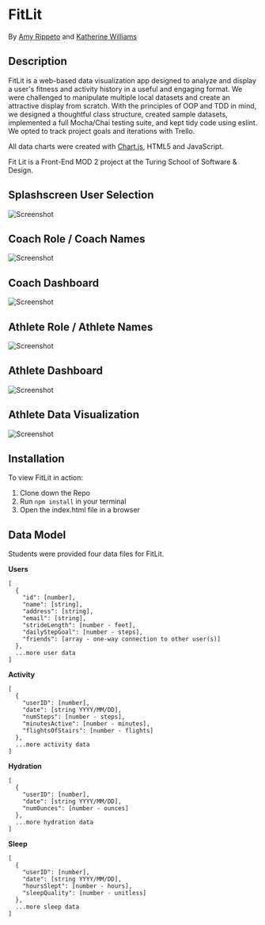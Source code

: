# FitLit

By [Amy Rippeto](https://github.com/aripp2) and [Katherine Williams](https://github.com/kawilliams8)

## Description

FitLit is a web-based data visualization app designed to analyze and display a user's fitness and activity history in a useful and engaging format. We were challenged to manipulate multiple local datasets and create an attractive display from scratch. With the principles of OOP and TDD in mind, we designed a thoughtful class structure, created sample datasets, implemented a full Mocha/Chai testing suite, and kept tidy code using eslint. We opted to track project goals and iterations with Trello.

All data charts were created with [Chart.js](https://www.chartjs.org/), HTML5 and JavaScript.

Fit Lit is a Front-End MOD 2 project at the Turing School of Software & Design.

## Splashscreen User Selection
![Screenshot](https://github.com/aripp2/FitLit/blob/master/1.png)
## Coach Role / Coach Names
![Screenshot](https://github.com/aripp2/FitLit/blob/master/2.png)
## Coach Dashboard
![Screenshot](https://github.com/aripp2/FitLit/blob/master/3.png)
## Athlete Role / Athlete Names
![Screenshot](https://github.com/aripp2/FitLit/blob/master/4.png)
## Athlete Dashboard
![Screenshot](https://github.com/aripp2/FitLit/blob/master/5.png)
## Athlete Data Visualization
![Screenshot](https://github.com/aripp2/FitLit/blob/master/6.png)

## Installation

To view FitLit in action:

1. Clone down the Repo
2. Run `npm install` in your terminal
3. Open the index.html file in a browser

## Data Model

Students were provided four data files for FitLit.

**Users**

```
[
  {
    "id": [number],
    "name": [string],
    "address": [string],
    "email": [string],
    "strideLength": [number - feet],
    "dailyStepGoal": [number - steps],
    "friends": [array - one-way connection to other user(s)]
  },
  ...more user data
]
```

**Activity**

```
[
  {
    "userID": [number],
    "date": [string YYYY/MM/DD],
    "numSteps": [number - steps],
    "minutesActive": [number - minutes],
    "flightsOfStairs": [number - flights]
  },
  ...more activity data
]
```

**Hydration**

```
[
  {
    "userID": [number],
    "date": [string YYYY/MM/DD],
    "numOunces": [number - ounces]
  },
  ...more hydration data
]
```

**Sleep**

```
[
  {
    "userID": [number],
    "date": [string YYYY/MM/DD],
    "hoursSlept": [number - hours],
    "sleepQuality": [number - unitless]
  },
  ...more sleep data
]
```
